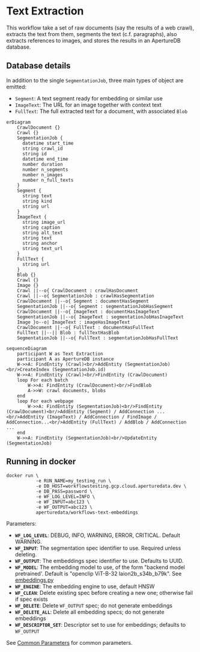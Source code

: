 # Text Extraction

This workflow take a set of raw documents (say the results of a web crawl),
extracts the text from them,
segments the text (c.f. paragraphs),
also extracts references to images,
and stores the results in an ApertureDB database.

## Database details

In addition to the single `SegmentationJob`, three main types of object are emitted:
* `Segment`: A text segment ready for embedding or similar use
* `ImageText`: The URL for an image together with context text
* `FullText`: The full extracted text for a document, with associated `Blob`

```mermaid
erDiagram 
    CrawlDocument {}
    Crawl {}
    SegmentationJob {
      datetime start_time
      string crawl_id
      string id
      datetime end_time
      number duration
      number n_segments
      number n_images
      number n_full_texts
    }
    Segment {
      string text
      string kind
      string url
    }
    ImageText {
      string image_url
      string caption
      string alt_text
      string text
      string anchor
      string text_url
    }
    FullText {
      string url
    }
    Blob {}
    Crawl {}
    Image {}
    Crawl ||--o{ CrawlDocument : crawlHasDocument
    Crawl ||--o{ SegmentationJob : crawlHasSegmentation
    CrawlDocument ||--o{ Segment : documentHasSegment
    SegmentationJob ||--o{ Segment : segmentationJobHasSegment
    CrawlDocument ||--o{ ImageText : documentHasImageText
    SegmentationJob ||--o{ ImageText : segmentationJobHasInageText
    Image }o--o| ImageText : imageHasImageText
    CrawlDocument ||--o{ FullText : documentHasFullText
    FullText ||--|| Blob : fullTextHasBlob
    SegmentationJob ||--o{ FullText : segmentationJobHasFullText
```

```mermaid
sequenceDiagram
    participant W as Text Extraction
    participant A as ApertureDB instance
    W->>A: FindEntity (Crawl)<br/>AddEntity (SegmentationJob)<br/>CreateIndex (SegmentationJob.id)
    W->>A: FindEntity (Crawl)<br/>FindEntity (CrawlDocument)
    loop For each batch
        W->>A: FindEntity (CrawlDocument)<br/>FindBlob
        A->>W: crawl documents, blobs
    end
    loop For each webpage
        W->>A: FindEntity (SegmentationJob)<br/>FindEntity (CrawlDocument)<br/>AddEntity (Segment) / AddConnection ...<br/>AddEntity (ImageText) / AddConnection / FindImage / AddConnection...<br/>AddEntity (FullText) / AddBlob / AddConnection ...
    end
    W->>A: FindEntity (SegmentationJob)<br/>UpdateEntity (SegmentationJob)
```


## Running in docker

```
docker run \
           -e RUN_NAME=my_testing_run \
           -e DB_HOST=workflowstesting.gcp.cloud.aperturedata.dev \
           -e DB_PASS=password \
           -e WF_LOG_LEVEL=INFO \
           -e WF_INPUT=abc123 \
           -e WF_OUTPUT=abc123 \
           aperturedata/workflows-text-embeddings
```

Parameters: 
* **`WF_LOG_LEVEL`**: DEBUG, INFO, WARNING, ERROR, CRITICAL. Default WARNING.
* **`WF_INPUT`**: The segmentation spec identifier to use. Required unless deleting.
* **`WF_OUTPUT`**: The embeddings spec identifier to use. Defaults to UUID.
* **`WF_MODEL`**: The embedding model to use, of the form "backend model pretrained'. Default is "openclip ViT-B-32 laion2b_s34b_b79k". See [embeddings.py](app/embeddings.py)
* **`WF_ENGINE`**: The embedding engine to use, default HNSW
* **`WF_CLEAN`**: Delete existing spec before creating a new one; otherwise fail if spec exists
* **`WF_DELETE`**: Delete `WF_OUTPUT` spec; do not generate embeddings
* **`WF_DELETE_ALL`**: Delete all embedding specs; do not generate embeddings
* **`WF_DESCRIPTOR_SET`**: Descriptor set to use for embeddings; defaults to `WF_OUTPUT`


See [Common Parameters](../../README.md#common-parameters) for common parameters.

